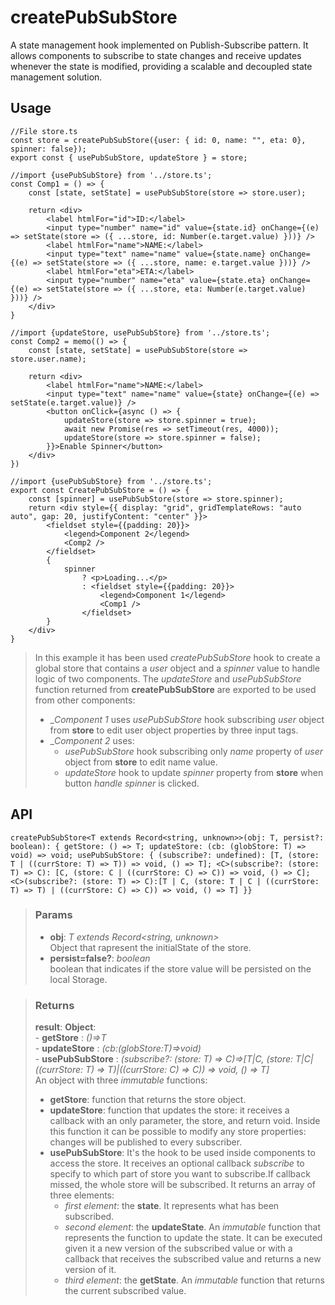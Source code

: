 # createPubSubStore
A state management hook implemented on Publish-Subscribe pattern. It allows components to subscribe to state changes and receive updates whenever the state is modified, providing a scalable and decoupled state management solution.

## Usage

```tsx
//File store.ts
const store = createPubSubStore({user: { id: 0, name: "", eta: 0}, spinner: false});
export const { usePubSubStore, updateStore } = store;

//import {usePubSubStore} from '../store.ts';
const Comp1 = () => {
	const [state, setState] = usePubSubStore(store => store.user);

	return <div>
		<label htmlFor="id">ID:</label>
		<input type="number" name="id" value={state.id} onChange={(e) => setState(store => ({ ...store, id: Number(e.target.value) }))} />
		<label htmlFor="name">NAME:</label>
		<input type="text" name="name" value={state.name} onChange={(e) => setState(store => ({ ...store, name: e.target.value }))} />
		<label htmlFor="eta">ETA:</label>
		<input type="number" name="eta" value={state.eta} onChange={(e) => setState(store => ({ ...store, eta: Number(e.target.value) }))} />
	</div>
}

//import {updateStore, usePubSubStore} from '../store.ts';
const Comp2 = memo(() => {
	const [state, setState] = usePubSubStore(store => store.user.name);

	return <div>
		<label htmlFor="name">NAME:</label>
		<input type="text" name="name" value={state} onChange={(e) => setState(e.target.value)} />
		<button onClick={async () => {
			updateStore(store => store.spinner = true);
			await new Promise(res => setTimeout(res, 4000));
			updateStore(store => store.spinner = false);
		}}>Enable Spinner</button>
	</div>
})

//import {usePubSubStore} from '../store.ts';
export const CreatePubSubStore = () => {
	const [spinner] = usePubSubStore(store => store.spinner);
	return <div style={{ display: "grid", gridTemplateRows: "auto auto", gap: 20, justifyContent: "center" }}>
		<fieldset style={{padding: 20}}>
			<legend>Component 2</legend>
			<Comp2 />
		</fieldset>
		{
			spinner
				? <p>Loading...</p>
				: <fieldset style={{padding: 20}}>
					<legend>Component 1</legend>
					<Comp1 />
				</fieldset>
		}
	</div>
}
```

> In this example it has been used _createPubSubStore_ hook to create a global store that contains a _user_ object and a _spinner_ value to handle logic of two components. The _updateStore_ and _usePubSubStore_ function returned from __createPubSubStore__ are exported to be used from other components:
> - __Component 1_ uses _usePubSubStore_ hook subscribing _user_ object from __store__ to edit user object properties by three input tags.
> - __Component 2_ uses:
> 	- _usePubSubStore_ hook subscribing only _name_ property of _user_ object from __store__ to edit name value.
> 	- _updateStore_ hook to update _spinner_ property from __store__ when button _handle spinner_ is clicked.


## API

```tsx
createPubSubStore<T extends Record<string, unknown>>(obj: T, persist?: boolean): { getStore: () => T; updateStore: (cb: (globStore: T) => void) => void; usePubSubStore: { (subscribe?: undefined): [T, (store: T | ((currStore: T) => T)) => void, () => T]; <C>(subscribe?: (store: T) => C): [C, (store: C | ((currStore: C) => C)) => void, () => C]; <C>(subscribe?: (store: T) => C):[T | C, (store: T | C | ((currStore: T) => T) | ((currStore: C) => C)) => void, () => T] }}
```

> ### Params
>
> - __obj__: _T extends Record<string, unknown>_  
Object that rapresent the initialState of the store.
> - __persist=false?__: _boolean_  
boolean that indicates if the store value will be persisted on the local Storage.
>

> ### Returns
>
> __result__:  __Object__:  
    - __getStore__ : _()=>T_  
    - __updateStore__ : _(cb:(globStore:T)=>void)_  
    - __usePubSubStore__ : _<C>(subscribe?: (store: T) => C)=>[T|C, (store: T|C|((currStore: T) => T)|((currStore: C) => C)) => void, () => T]_  
> An object with three _immutable_ functions:
> - __getStore__: function that returns the store object.
> - __updateStore__: function that updates the store: it receives a callback with an only parameter, the store, and return void. Inside this function it can be possible to modify any store properties: changes will be published to every subscriber.
> - __usePubSubStore__: It's the hook to be used inside components to access the store. It receives an optional callback _subscribe_ to specify to which part of store you want to subscribe.If callback missed, the whole store will be subscribed. It returns an array of three elements:
>     - _first element_: the __state__. It represents what has been subscribed.
> 	   - _second element_: the __updateState__. An _immutable_ function that represents the function to update the state. It can be executed given it a new version of the subscribed value or with a callback that receives the subscribed value and returns a new version of it.
>     - _third element_: the __getState__. An _immutable_ function that returns the current subscribed value.
>